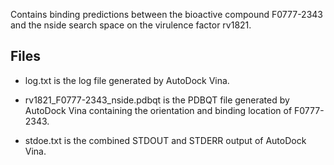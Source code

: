 Contains binding predictions between the bioactive compound F0777-2343 and the nside search space on the virulence factor rv1821.

## Files

- log.txt is the log file generated by AutoDock Vina.

- rv1821_F0777-2343_nside.pdbqt is the PDBQT file generated by AutoDock Vina containing the orientation and binding location of F0777-2343.

- stdoe.txt is the combined STDOUT and STDERR output of AutoDock Vina.

